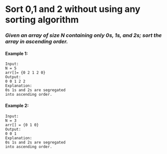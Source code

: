 # Sort 0,1 and 2 without using any sorting algorithm

### *Given an array of size N containing only 0s, 1s, and 2s; sort the array in ascending order.*
#### Example 1:

    Input: 
    N = 5
    arr[]= {0 2 1 2 0}
    Output:
    0 0 1 2 2
    Explanation:
    0s 1s and 2s are segregated 
    into ascending order.

#### Example 2:

    Input: 
    N = 3
    arr[] = {0 1 0}
    Output:
    0 0 1
    Explanation:
    0s 1s and 2s are segregated 
    into ascending order.